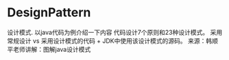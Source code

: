 # DesignPattern
设计模式.
以java代码为例介绍一下内容
代码设计7个原则和23种设计模式。
采用常规设计 vs 采用设计模式的代码 + JDK中使用该设计模式的源码。
来源：韩顺平老师讲解：图解java设计模式
